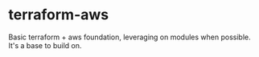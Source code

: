 # terraform-aws
Basic terraform + aws foundation, leveraging on modules when possible. It's a base to build on.
